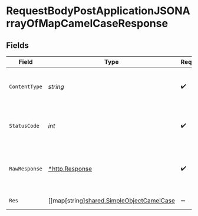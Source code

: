 # RequestBodyPostApplicationJSONArrayOfMapCamelCaseResponse


## Fields

| Field                                                                                            | Type                                                                                             | Required                                                                                         | Description                                                                                      | Example                                                                                          |
| ------------------------------------------------------------------------------------------------ | ------------------------------------------------------------------------------------------------ | ------------------------------------------------------------------------------------------------ | ------------------------------------------------------------------------------------------------ | ------------------------------------------------------------------------------------------------ |
| `ContentType`                                                                                    | *string*                                                                                         | :heavy_check_mark:                                                                               | HTTP response content type for this operation                                                    |                                                                                                  |
| `StatusCode`                                                                                     | *int*                                                                                            | :heavy_check_mark:                                                                               | HTTP response status code for this operation                                                     |                                                                                                  |
| `RawResponse`                                                                                    | [*http.Response](https://pkg.go.dev/net/http#Response)                                           | :heavy_check_mark:                                                                               | Raw HTTP response; suitable for custom response parsing                                          |                                                                                                  |
| `Res`                                                                                            | []map[string][shared.SimpleObjectCamelCase](../../../pkg/models/shared/simpleobjectcamelcase.md) | :heavy_minus_sign:                                                                               | OK                                                                                               | [{"mapElem1":"...","mapElem2":"..."},{"mapElem1":"...","mapElem2":"..."}]                        |